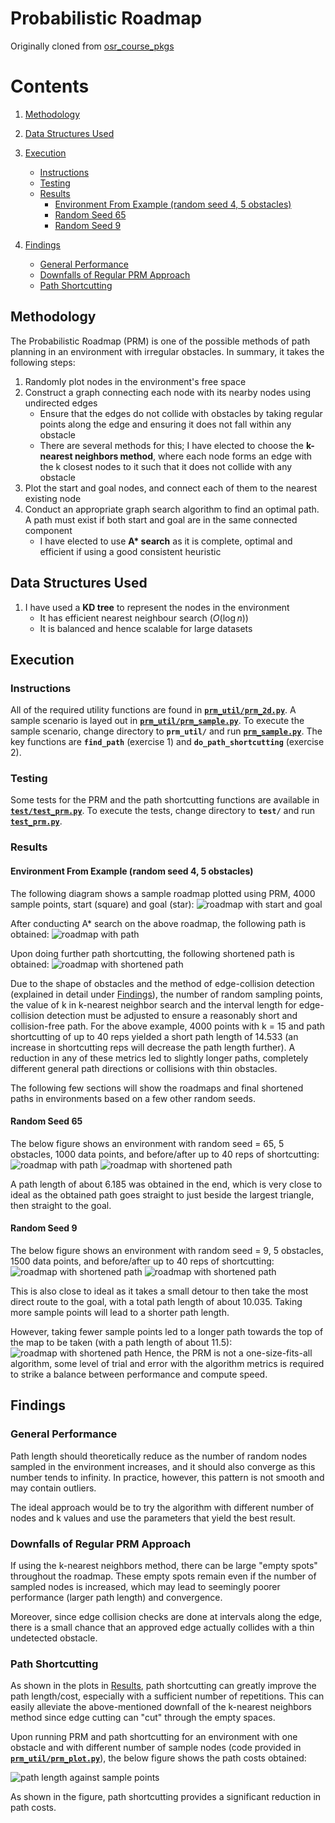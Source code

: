 # Probabilistic Roadmap

Originally cloned from [osr_course_pkgs](https://github.com/crigroup/osr_course_pkgs)

# Contents

1. [Methodology](#methodology)
2. [Data Structures Used](#data-structures-used)
3. [Execution](#execution)
    - [Instructions](#instructions)
    - [Testing](#testing)
    - [Results](#results)
        - [Environment From Example (random seed 4, 5 obstacles)](#environment-from-example-random-seed-4-5-obstacles)
        - [Random Seed 65](#random-seed-65)
        - [Random Seed 9](#random-seed-9)

4. [Findings](#findings)
    - [General Performance](#general-performance)
    - [Downfalls of Regular PRM Approach](#downfalls-of-regular-prm-approach)
    - [Path Shortcutting](#path-shortcutting)

## Methodology
The Probabilistic Roadmap (PRM) is one of the possible methods of path planning in an environment with irregular obstacles. In summary, it takes the following steps:

1. Randomly plot nodes in the environment's free space
2. Construct a graph connecting each node with its nearby nodes using undirected edges
    - Ensure that the edges do not collide with obstacles by taking regular points along the edge and ensuring it does not fall within any obstacle
    - There are several methods for this; I have elected to choose the **k-nearest neighbors method**, where each node forms an edge with the k closest nodes to it such that it does not collide with any obstacle
3. Plot the start and goal nodes, and connect each of them to the nearest existing node
4. Conduct an appropriate graph search algorithm to find an optimal path. A path must exist if both start and goal are in the same connected component
    - I have elected to use **A\* search** as it is complete, optimal and efficient if using a good consistent heuristic


## Data Structures Used
1. I have used a **KD tree** to represent the nodes in the environment
    - It has efficient nearest neighbour search ($O(\log n)$)
    - It is balanced and hence scalable for large datasets

## Execution

### Instructions
All of the required utility functions are found in [**`prm_util/prm_2d.py`**](prm_util/prm_2d.py).
A sample scenario is layed out in [**`prm_util/prm_sample.py`**](prm_util/prm_sample.py). To execute the sample scenario, change directory to **`prm_util/`** and run [**`prm_sample.py`**](prm_util/prm_sample.py). The key functions are **`find_path`** (exercise 1) and **`do_path_shortcutting`** (exercise 2).

### Testing
Some tests for the PRM and the path shortcutting functions are available in [**`test/test_prm.py`**](test/test_prm.py). To execute the tests, change directory to **`test/`** and run [**`test_prm.py`**](test/test_prm.py).

### Results
#### Environment From Example (random seed 4, 5 obstacles)
The following diagram shows a sample roadmap plotted using PRM, 4000 sample points, start (square) and goal (star):
![roadmap with start and goal](images/4000_4_roadmap.png)

After conducting A* search on the above roadmap, the following path is obtained:
![roadmap with path](images/4000_4_roadmap_path_k15.png)

Upon doing further path shortcutting, the following shortened path is obtained:
![roadmap with shortened path](images/4000_4_roadmap_path_short_k15.png)

Due to the shape of obstacles and the method of edge-collision detection (explained in detail under [Findings](#findings)), the number of random sampling points, the value of k in k-nearest neighbor search and the interval length for edge-collision detection must be adjusted to ensure a reasonably short and collision-free path. For the above example, 4000 points with k = 15 and path shortcutting of up to 40 reps yielded a short path length of 14.533 (an increase in shortcutting reps will decrease the path length further). A reduction in any of these metrics led to slightly longer paths, completely different general path directions or collisions with thin obstacles.

The following few sections will show the roadmaps and final shortened paths in environments based on a few other random seeds.

#### Random Seed 65
The below figure shows an environment with random seed = 65, 5 obstacles, 1000 data points, and before/after up to 40 reps of shortcutting:
![roadmap with path](images/1000_65_roadmap_path.png)
![roadmap with shortened path](images/1000_65_roadmap_path_short.png)

A path length of about 6.185 was obtained in the end, which is very close to ideal as the obtained path goes straight to just beside the largest triangle, then straight to the goal.

#### Random Seed 9
The below figure shows an environment with random seed = 9, 5 obstacles, 1500 data points, and before/after up to 40 reps of shortcutting:
![roadmap with shortened path](images/1500_9_roadmap_path.png)
![roadmap with shortened path](images/1500_9_roadmap_path_short.png)

This is also close to ideal as it takes a small detour to then take the most direct route to the goal, with a total path length of about 10.035. Taking more sample points will lead to a shorter path length.

However, taking fewer sample points led to a longer path towards the top of the map to be taken (with a path length of about 11.5):
![roadmap with shortened path](images/1000_9_roadmap_path_short.png)
Hence, the PRM is not a one-size-fits-all algorithm, some level of trial and error with the algorithm metrics is required to strike a balance between performance and compute speed.

## Findings
### General Performance
Path length should theoretically reduce as the number of random nodes sampled in the environment increases, and it should also converge as this number tends to infinity. In practice, however, this pattern is not smooth and may contain outliers. 


The ideal approach would be to try the algorithm with different number of nodes and k values and use the parameters that yield the best result.

### Downfalls of Regular PRM Approach
If using the k-nearest neighbors method, there can be large "empty spots" throughout the roadmap. These empty spots remain even if the number of sampled nodes is increased, which may lead to seemingly poorer performance (larger path length) and convergence.

Moreover, since edge collision checks are done at intervals along the edge, there is a small chance that an approved edge actually collides with a thin undetected obstacle.

### Path Shortcutting
As shown in the plots in [Results](#results), path shortcutting can greatly improve the path length/cost, especially with a sufficient number of repetitions. This can easily alleviate the above-mentioned downfall of the k-nearest neighbors method since edge cutting can "cut" through the empty spaces.

Upon running PRM and path shortcutting for an environment with one obstacle and with different number of sample nodes (code provided in [**`prm_util/prm_plot.py`**](prm_util/prm_plot.py)), the below figure shows the path costs obtained:

![path length against sample points](images/path_length_against_sample_points.png)

As shown in the figure, path shortcutting provides a significant reduction in path costs.